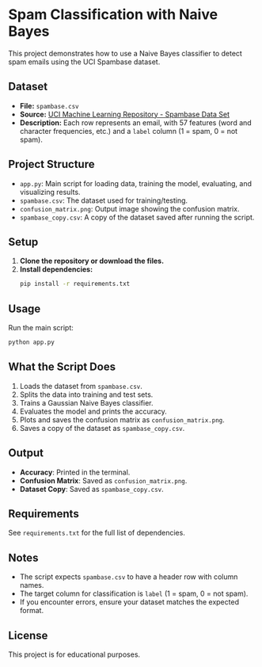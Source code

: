 # Spam Classification with Naive Bayes

This project demonstrates how to use a Naive Bayes classifier to detect spam emails using the UCI Spambase dataset.

## Dataset
- **File:** `spambase.csv`
- **Source:** [UCI Machine Learning Repository - Spambase Data Set](https://archive.ics.uci.edu/ml/datasets/spambase)
- **Description:** Each row represents an email, with 57 features (word and character frequencies, etc.) and a `label` column (1 = spam, 0 = not spam).

## Project Structure
- `app.py`: Main script for loading data, training the model, evaluating, and visualizing results.
- `spambase.csv`: The dataset used for training/testing.
- `confusion_matrix.png`: Output image showing the confusion matrix.
- `spambase_copy.csv`: A copy of the dataset saved after running the script.

## Setup
1. **Clone the repository or download the files.**
2. **Install dependencies:**
   ```bash
   pip install -r requirements.txt
   ```

## Usage
Run the main script:
```bash
python app.py
```

## What the Script Does
1. Loads the dataset from `spambase.csv`.
2. Splits the data into training and test sets.
3. Trains a Gaussian Naive Bayes classifier.
4. Evaluates the model and prints the accuracy.
5. Plots and saves the confusion matrix as `confusion_matrix.png`.
6. Saves a copy of the dataset as `spambase_copy.csv`.

## Output
- **Accuracy**: Printed in the terminal.
- **Confusion Matrix**: Saved as `confusion_matrix.png`.
- **Dataset Copy**: Saved as `spambase_copy.csv`.

## Requirements
See `requirements.txt` for the full list of dependencies.

## Notes
- The script expects `spambase.csv` to have a header row with column names.
- The target column for classification is `label` (1 = spam, 0 = not spam).
- If you encounter errors, ensure your dataset matches the expected format.

## License
This project is for educational purposes.
